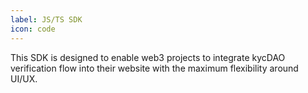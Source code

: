 ```yaml
---
label: JS/TS SDK
icon: code
---
```


This SDK is designed to enable web3 projects to integrate kycDAO verification flow into their website with the maximum flexibility around UI/UX.